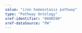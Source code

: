 ```yaml
---
value: "iron homeostasis pathway"
type: "Pathway Ontology"
xref-identifier: "0000590"
xref-dataSource: "PW"
---
```

